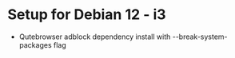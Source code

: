 # Setup for Debian 12 - i3
- Qutebrowser adblock dependency install with --break-system-packages flag

